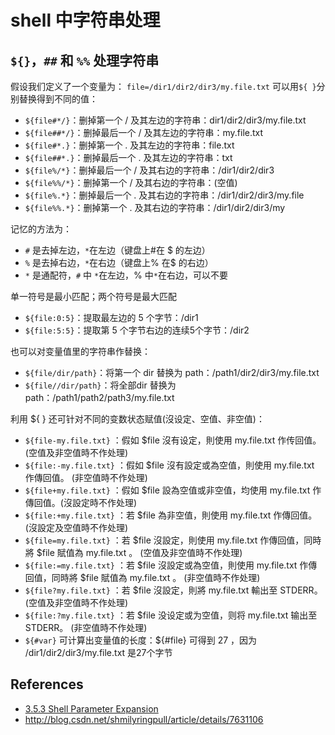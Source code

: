 # shell 中字符串处理

## `${}`，`##` 和 `%%` 处理字符串

假设我们定义了一个变量为：
`file=/dir1/dir2/dir3/my.file.txt`
可以用`${ }`分别替换得到不同的值：
* `${file#*/}`：删掉第一个 / 及其左边的字符串：dir1/dir2/dir3/my.file.txt
* `${file##*/}`：删掉最后一个 /  及其左边的字符串：my.file.txt
* `${file#*.}`：删掉第一个 .  及其左边的字符串：file.txt
* `${file##*.}`：删掉最后一个 .  及其左边的字符串：txt
* `${file%/*}`：删掉最后一个  /  及其右边的字符串：/dir1/dir2/dir3
* `${file%%/*}`：删掉第一个 /  及其右边的字符串：(空值)
* `${file%.*}`：删掉最后一个  .  及其右边的字符串：/dir1/dir2/dir3/my.file
* `${file%%.*}`：删掉第一个  .   及其右边的字符串：/dir1/dir2/dir3/my

记忆的方法为：

* `#` 是去掉左边，`*`在左边（键盘上#在 $ 的左边）
* `%` 是去掉右边，`*`在右边（键盘上% 在$ 的右边）
* `*` 是通配符，`#` 中 `*`在左边，% 中`*`在右边，可以不要

单一符号是最小匹配；两个符号是最大匹配

* `${file:0:5}`：提取最左边的 5 个字节：/dir1
* `${file:5:5}`：提取第 5 个字节右边的连续5个字节：/dir2

也可以对变量值里的字符串作替换：
* `${file/dir/path}`：将第一个 dir 替换为 path：/path1/dir2/dir3/my.file.txt
* `${file//dir/path}`：将全部dir 替换为 path：/path1/path2/path3/my.file.txt

利用 ${ } 还可针对不同的变数状态赋值(沒设定、空值、非空值)：
* `${file-my.file.txt}` ：假如 $file 沒有设定，則使用 my.file.txt 作传回值。(空值及非空值時不作处理)
* `${file:-my.file.txt}` ：假如 $file 沒有設定或為空值，則使用 my.file.txt 作傳回值。 (非空值時不作处理)
* `${file+my.file.txt}` ：假如 $file 設為空值或非空值，均使用 my.file.txt 作傳回值。(沒設定時不作处理)
* `${file:+my.file.txt}` ：若 $file 為非空值，則使用 my.file.txt 作傳回值。 (沒設定及空值時不作处理)
* `${file=my.file.txt}` ：若 $file 沒設定，則使用 my.file.txt 作傳回值，同時將 $file 賦值為 my.file.txt 。 (空值及非空值時不作处理)
* `${file:=my.file.txt}` ：若 $file 沒設定或為空值，則使用 my.file.txt 作傳回值，同時將 $file 賦值為 my.file.txt 。 (非空值時不作处理)
* `${file?my.file.txt}` ：若 $file 沒設定，則將 my.file.txt 輸出至 STDERR。 (空值及非空值時不作处理)
* `${file:?my.file.txt}` ：若 $file 没设定或为空值，则将 my.file.txt 输出至 STDERR。 (非空值時不作处理)
* `${#var}` 可计算出变量值的长度：${#file} 可得到 27 ，因为 /dir1/dir2/dir3/my.file.txt 是27个字节

## References

* [3.5.3 Shell Parameter Expansion](http://www.gnu.org/savannah-checkouts/gnu/bash/manual/bash.html#Shell-Parameter-Expansion)
* <http://blog.csdn.net/shmilyringpull/article/details/7631106>
